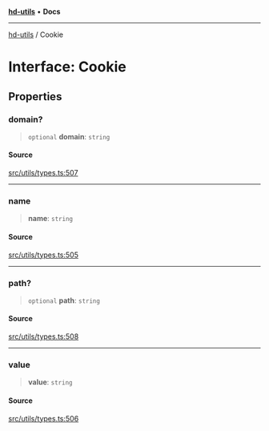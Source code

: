 [**hd-utils**](../README.md) • **Docs**

***

[hd-utils](../globals.md) / Cookie

# Interface: Cookie

## Properties

### domain?

> `optional` **domain**: `string`

#### Source

[src/utils/types.ts:507](https://github.com/AhmadHddad/h-utils/blob/f7bb9ae71f981ffef49079271b9540862594b7e6/src/utils/types.ts#L507)

***

### name

> **name**: `string`

#### Source

[src/utils/types.ts:505](https://github.com/AhmadHddad/h-utils/blob/f7bb9ae71f981ffef49079271b9540862594b7e6/src/utils/types.ts#L505)

***

### path?

> `optional` **path**: `string`

#### Source

[src/utils/types.ts:508](https://github.com/AhmadHddad/h-utils/blob/f7bb9ae71f981ffef49079271b9540862594b7e6/src/utils/types.ts#L508)

***

### value

> **value**: `string`

#### Source

[src/utils/types.ts:506](https://github.com/AhmadHddad/h-utils/blob/f7bb9ae71f981ffef49079271b9540862594b7e6/src/utils/types.ts#L506)

